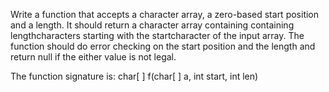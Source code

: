 Write a function that accepts a character array, a zero-based start position and a length. It should return a character array containing containing lengthcharacters starting with the startcharacter of the input array. The function should do error checking on the start position and the length and return null if the either value is not legal.

The function signature is:
char[ ] f(char[ ] a, int start, int len)
